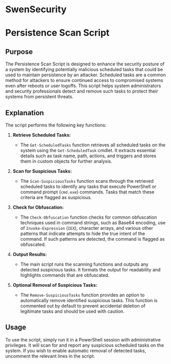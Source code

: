 # SwenSecurity
# Persistence Scan Script

## Purpose

The Persistence Scan Script is designed to enhance the security posture of a system by identifying potentially malicious scheduled tasks that could be used to maintain persistence by an attacker. Scheduled tasks are a common method for attackers to ensure continued access to compromised systems even after reboots or user logoffs. This script helps system administrators and security professionals detect and remove such tasks to protect their systems from persistent threats.

## Explanation

The script performs the following key functions:

1. **Retrieve Scheduled Tasks:**
   - The `Get-ScheduledTasks` function retrieves all scheduled tasks on the system using the `Get-ScheduledTask` cmdlet. It extracts essential details such as task name, path, actions, and triggers and stores them in custom objects for further analysis.

2. **Scan for Suspicious Tasks:**
   - The `Scan-SuspiciousTasks` function scans through the retrieved scheduled tasks to identify any tasks that execute PowerShell or command prompt (`cmd.exe`) commands. Tasks that match these criteria are flagged as suspicious.

3. **Check for Obfuscation:**
   - The `Check-Obfuscation` function checks for common obfuscation techniques used in command strings, such as Base64 encoding, use of `Invoke-Expression` (`IEX`), character arrays, and various other patterns that indicate attempts to hide the true intent of the command. If such patterns are detected, the command is flagged as obfuscated.

4. **Output Results:**
   - The main script runs the scanning functions and outputs any detected suspicious tasks. It formats the output for readability and highlights commands that are obfuscated.

5. **Optional Removal of Suspicious Tasks:**
   - The `Remove-SuspiciousTasks` function provides an option to automatically remove identified suspicious tasks. This function is commented out by default to prevent accidental deletion of legitimate tasks and should be used with caution.

## Usage

To use the script, simply run it in a PowerShell session with administrative privileges. It will scan for and report any suspicious scheduled tasks on the system. If you wish to enable automatic removal of detected tasks, uncomment the relevant lines in the script.
